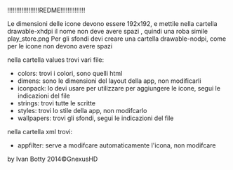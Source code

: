 !!!!!!!!!!!!!!!!!!REDME!!!!!!!!!!!!!!

 Le dimensioni delle icone devono essere 192x192, e mettile nella cartella drawable-xhdpi il nome
 non deve avere spazi , quindi una roba simile play_store.png
 Per gli sfondi devi creare una cartella drawable-nodpi, come per le icone non devono avere spazi

 nella cartella values trovi vari file:
 - colors: trovi i colori, sono quelli html
 - dimens: sono le dimensioni del layout della app, non modificarli
 - iconpack: lo devi usare per utilizzare per aggiungere le icone, segui le indicazioni del file
 - strings: trovi tutte le scritte
 - styles: trovi lo stile della app, non modifcarlo
 - wallpapers: trovi gli sfondi, segui le indicazioni del file

 nella cartella xml trovi:
 - appfilter: serve a modifcare automaticamente l'icona, non modifcare

 by Ivan Botty                                                                  2014©GnexusHD
